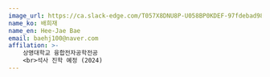 ```yaml
---
image_url: https://ca.slack-edge.com/T057X8DNU8P-U058BP0KDEF-97fdebad98da-72
name_ko: 배희재
name_en: Hee-Jae Bae
email: baehj100@naver.com
affilation: >-
    상명대학교 융합전자공학전공
    <br>석사 진학 예정 (2024)
---
```

